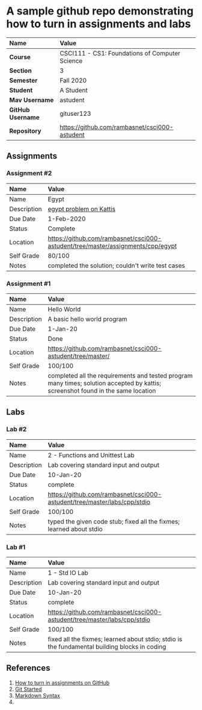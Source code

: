 # A sample github repo demonstrating how to turn in assignments and labs

| Name                | Value                                          |
| :------------------ | :--------------------------------------------- |
| **Course**          | CSCI111 - CS1: Foundations of Computer Science |
| **Section**         | 3                                              |
| **Semester**        | Fall 2020                                      |
| **Student**         | A Student                                      |
| **Mav Username**    | astudent                                       |
| **GitHub Username** | gituser123                                     |
| **Repository**      | https://github.com/rambasnet/csci000-astudent  |

## Assignments

### Assignment #2

| Name        | Value                                                                           |
| :---------- | :------------------------------------------------------------------------------ |
| Name        | Egypt                                                                           |
| Description | [egypt problem on Kattis](https://open.kattis.com/problems/egypt)               |
| Due Date    | 1-Feb-2020                                                                      |
| Status      | Complete                                                                        |
| Location    | https://github.com/rambasnet/csci000-astudent/tree/master/assignments/cpp/egypt |
| Self Grade  | 80/100                                                                          |
| Notes       | completed the solution; couldn't write test cases                               |

### Assignment #1

| Name        | Value                                                                                                                            |
| :---------- | :------------------------------------------------------------------------------------------------------------------------------- |
| Name        | Hello World                                                                                                                      |
| Description | A basic hello world program                                                                                                      |
| Due Date    | 1-Jan-20                                                                                                                         |
| Status      | Done                                                                                                                             |
| Location    | https://github.com/rambasnet/csci000-astudent/tree/master/                                                                       |
| Self Grade  | 100/100                                                                                                                          |
| Notes       | completed all the requirements and tested program many times; solution accepted by kattis; screenshot found in the same location |

## Labs

### Lab #2

| Name        | Value                                                                    |
| :---------- | :----------------------------------------------------------------------- |
| Name        | 2 - Functions and Unittest Lab                                           |
| Description | Lab covering standard input and output                                   |
| Due Date    | 10-Jan-20                                                                |
| Status      | complete                                                                 |
| Location    | https://github.com/rambasnet/csci000-astudent/tree/master/labs/cpp/stdio |
| Self Grade  | 100/100                                                                  |
| Notes       | typed the given code stub; fixed all the fixmes; learned about stdio     |

### Lab #1

| Name        | Value                                                                                         |
| :---------- | :-------------------------------------------------------------------------------------------- |
| Name        | 1 - Std IO Lab                                                                                |
| Description | Lab covering standard input and output                                                        |
| Due Date    | 10-Jan-20                                                                                     |
| Status      | complete                                                                                      |
| Location    | https://github.com/rambasnet/csci000-astudent/tree/master/labs/cpp/stdio                      |
| Self Grade  | 100/100                                                                                       |
| Notes       | fixed all the fixmes; learned about stdio; stdio is the fundamental building blocks in coding |

## References

1. [How to turn in assignments on GitHub](https://docs.google.com/document/d/16mixtVA-dePbWidBzI3JXNW4kFhRyT7XsJgL6GtGvGA/edit?usp=sharing)
2. [Git Started](https://docs.google.com/document/d/1M0YeBfFPy5YPpfX7312R9-IldjagimvEma_YhgeLPcw/edit#heading=h.ssqvh5gmotj4)
3. [Markdown Syntax](https://github.com/adam-p/markdown-here/wiki/Markdown-Cheatsheet)
4.
